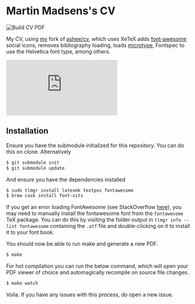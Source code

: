 # Martin Madsens's CV
![Build CV PDF](https://github.com/martinbjeldbak/CV/workflows/Build%20CV%20PDF/badge.svg)

My CV, using [my](https://github.com/martinbjeldbak/afriggeri-cv) fork of [ashee/cv](https://github.com/ashee/cv), which uses XeTeX adds [font-awesome](http://fortawesome.github.io/Font-Awesome/) social icons, removes bibliography loading, loads [microtype](https://www.ctan.org/pkg/microtype?lang=en), Fontspec to use the Helvetica font type, among others.

![Sample image of generated CV](https://github.com/martinbjeldbak/cv/files/7782071/martinmadsenCV.pdf)

## Installation

Ensure you have the submodule initialized for this repository. You can do this on clone.
Alternatively

```sh
$ git submodule init
$ git submodule update
```

And ensure you have the dependencies installed

```sh
$ sudo tlmgr install latexmk textpos fontawesome
$ brew cask install font-xits
```

If you get an error loading FontAwesome (see StackOverflow [here](https://tex.stackexchange.com/questions/132888/fontawesome-font-not-found)), you may need to manually install the fontawesome font from the `fontawesome` TeX package. You can do this by visiting the folder output in `tlmgr info --list fontawesome` containing the `.otf` file and double-clicking on it to install it to your font book.

You should now be able to run make and generate a new PDF.

```sh
$ make
```

For hot compilation you can run the below command, which will open your PDF viewer of choice and
automagically recompile on source file changes.

```sh
$ make watch
```

Voila. If you have any issues with this process, do open a new issue.
